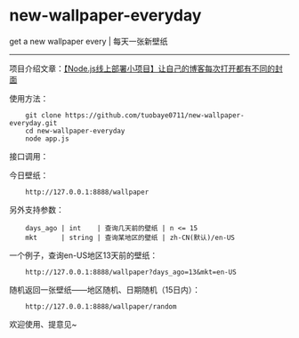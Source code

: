 # new-wallpaper-everyday
get a new wallpaper every | 每天一张新壁纸

***

项目介绍文章：[【Node.js线上部署小项目】让自己的博客每次打开都有不同的封面](http://http://tuobaye.com/2017/12/26/%E3%80%90Node.js%E7%BA%BF%E4%B8%8A%E9%83%A8%E7%BD%B2%E5%B0%8F%E9%A1%B9%E7%9B%AE%E3%80%91%E8%AE%A9%E8%87%AA%E5%B7%B1%E7%9A%84%E5%8D%9A%E5%AE%A2%E6%AF%8F%E6%AC%A1%E6%89%93%E5%BC%80%E9%83%BD%E6%9C%89%E4%B8%8D%E5%90%8C%E7%9A%84%E5%B0%81%E9%9D%A2/)

使用方法：

```
    git clone https://github.com/tuobaye0711/new-wallpaper-everyday.git
    cd new-wallpaper-everyday
    node app.js
```

接口调用：

今日壁纸：
```
    http://127.0.0.1:8888/wallpaper
```
另外支持参数：
```
    days_ago | int    | 查询几天前的壁纸 | n <= 15
    mkt      | string | 查询某地区的壁纸 | zh-CN(默认)/en-US
```
一个例子，查询en-US地区13天前的壁纸：
```
    http://127.0.0.1:8888/wallpaper?days_ago=13&mkt=en-US
```

随机返回一张壁纸——地区随机、日期随机（15日内）：
```
    http://127.0.0.1:8888/wallpaper/random
```

欢迎使用、提意见~